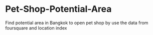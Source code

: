 # Pet-Shop-Potential-Area
Find potential area in Bangkok to open pet shop by use the data from foursquare and location index

